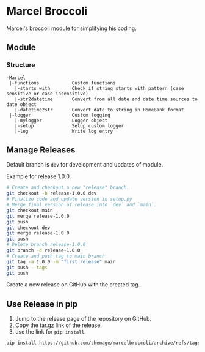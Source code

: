 # Marcel Broccoli

Marcel's broccoli module for simplifying his coding.


## Module

### Structure

```
-Marcel
 |-functions            Custom functions
   |-starts_with        Check if string starts with pattern (case sensitive or case insensitive)
   |-str2datetime       Convert from all date and date time sources to date object
   |-datetime2str       Convert date to string in HomeBank format
 |-logger               Custom logging
   |-mylogger           Logger object
   |-setup              Setup custom logger
   |-log                Write log entry
```


## Manage Releases

Default branch is `dev` for development and updates of module.

Example for release 1.0.0.
```bash
# Create and checkout a new "release" branch.
git checkout -b release-1.0.0 dev
# Finalize code and update version in setup.py
# Merge final version of release into `dev` and `main`.
git checkout main
git merge release-1.0.0
git push
git checkout dev
git merge release-1.0.0
git push
# Delete branch release-1.0.0
git branch -d release-1.0.0
# Create and push tag to main branch
git tag -a 1.0.0 -m "first release" main
git push --tags
git push
```

Create a new release on GitHub with the created tag.


## Use Release in pip

1. Jump to the release page of the repository on GitHub.
1. Copy the tar.gz link of the release.
1. use the link for `pip install`.

```bash
pip install https://github.com/chemage/marcelbroccoli/archive/refs/tags/1.0.0.tar.gz
```
